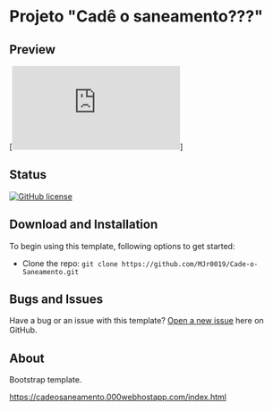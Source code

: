 # Projeto "Cadê o saneamento???"

## Preview

[![Cade o saneamento???](https://cadeosaneamento.000webhostapp.com/index.html)]

## Status

[![GitHub license](https://img.shields.io/badge/license-MIT-blue.svg)](https://raw.githubusercontent.com/BlackrockDigital/startbootstrap-new-age/master/LICENSE)

## Download and Installation

To begin using this template, following options to get started:
* Clone the repo: `git clone https://github.com/MJr0019/Cade-o-Saneamento.git`

## Bugs and Issues

Have a bug or an issue with this template? [Open a new issue](https://github.com/MJr0019/Cade-o-Saneamento/issues) here on GitHub.

## About

Bootstrap template.

https://cadeosaneamento.000webhostapp.com/index.html
